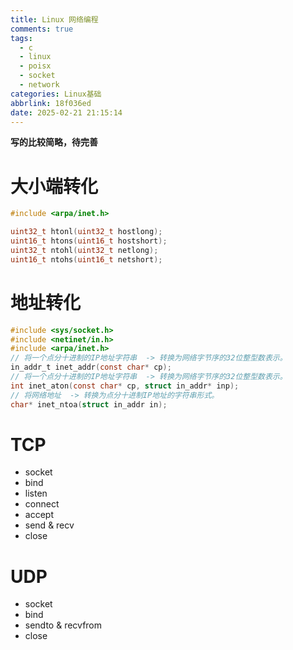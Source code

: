 ```yaml
---
title: Linux 网络编程
comments: true
tags:
  - c
  - linux
  - poisx
  - socket
  - network
categories: Linux基础
abbrlink: 18f036ed
date: 2025-02-21 21:15:14
---
```



**写的比较简略，待完善**



# 大小端转化


```c
#include <arpa/inet.h>

uint32_t htonl(uint32_t hostlong);
uint16_t htons(uint16_t hostshort);
uint32_t ntohl(uint32_t netlong);
uint16_t ntohs(uint16_t netshort);
```

# 地址转化

```C
#include <sys/socket.h>
#include <netinet/in.h>
#include <arpa/inet.h>
// 将一个点分十进制的IP地址字符串  -> 转换为网络字节序的32位整型数表示。
in_addr_t inet_addr(const char* cp);
// 将一个点分十进制的IP地址字符串  -> 转换为网络字节序的32位整型数表示。
int inet_aton(const char* cp, struct in_addr* inp);
// 将网络地址  -> 转换为点分十进制IP地址的字符串形式。
char* inet_ntoa(struct in_addr in);
```

# TCP

- socket
- bind
- listen
- connect
- accept
- send & recv
- close


# UDP

- socket
- bind
- sendto & recvfrom
- close
